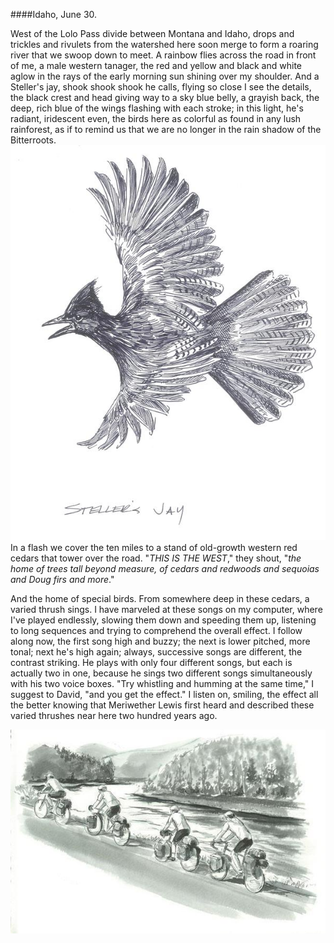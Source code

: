 ####Idaho, June 30.

 West of the Lolo Pass divide between Montana and Idaho, drops and trickles and rivulets from the watershed here soon merge to form a roaring river that we swoop down to meet. A rainbow flies across the road in front of me, a male western tanager, the red and yellow and black and white aglow in the rays of the early morning sun shining over my shoulder. And a Steller's jay, shook shook shook he calls, flying so close I see the details, the black crest and head giving way to a sky blue belly, a grayish back, the deep, rich blue of the wings flashing with each stroke; in this light, he's radiant, iridescent even, the birds here as colorful as found in any lush rainforest, as if to remind us that we are no longer in the rain shadow of the Bitterroots. 
![Idaho](../look_inside_images/Idaho-1.jpg)
In a flash we cover the ten miles to a stand of old-growth western red cedars that tower over the road. "_THIS IS THE WEST_," they shout, "_the home of trees tall beyond measure, of cedars and redwoods and sequoias and Doug firs and more_." 

And the home of special birds. From somewhere deep in these cedars, a varied thrush sings. I have marveled at these songs on my computer, where I've played endlessly, slowing them down and speeding them up, listening to long sequences and trying to comprehend the overall effect. I follow along now, the first song high and buzzy; the next is lower pitched, more tonal; next he's high again; always, successive songs are different, the contrast striking. He plays with only four different songs, but each is actually two in one, because he sings two different songs simultaneously with his two voice boxes. "Try whistling and humming at the same time," I suggest to David, "and you get the effect." I listen on, smiling, the effect all the better knowing that Meriwether Lewis first heard and described these varied thrushes near here two hundred years ago. 

![Idaho](../look_inside_images/Idaho-2.jpg)
